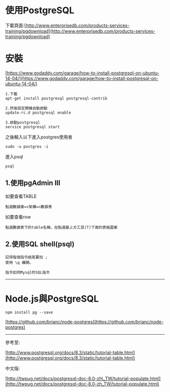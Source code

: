 # 使用PostgreSQL

下載頁面:[http://www.enterprisedb.com/products-services-training/pgdownload](http://www.enterprisedb.com/products-services-training/pgdownload)

# 安裝

[https://www.godaddy.com/garage/how-to-install-postgresql-on-ubuntu-14-04/](https://www.godaddy.com/garage/how-to-install-postgresql-on-ubuntu-14-04/)

```
1.下載
apt-get install postgresql postgresql-contrib

2.然後設定開機自動啟動
update-rc.d postgresql enable

3.啟動postgresql
service postgresql start
```

之後輸入以下進入postgres使用者

```
sudo -u postgres -i
```

進入psql

```
psql
```

## 1.使用pgAdmin III

如要查看TABLE

```
點選數據庫=>架構=>數據表
```

如要查看row

```
點選數據表下的table名稱，在點選最上方工具(T)下面的表格圖案
```

## 2.使用SQL shell\(psql\)

```
記得每個指令結尾要加 ;
使用 \q 離開。
```

```
指令如同Mysql的SQL指令
```

---

# Node.js與PostgreSQL

```
npm install pg --save
```

[https://github.com/brianc/node-postgres](https://github.com/brianc/node-postgres)

---

參考至:

[http://www.postgresql.org/docs/8.3/static/tutorial-table.html](http://www.postgresql.org/docs/8.3/static/tutorial-table.html)

中文版:

[http://twpug.net/docs/postgresql-doc-8.0-zh\_TW/tutorial-populate.html](http://twpug.net/docs/postgresql-doc-8.0-zh_TW/tutorial-populate.html)

